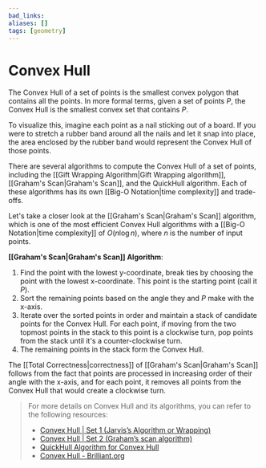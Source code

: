 ```yaml
---
bad_links: 
aliases: []
tags: [geometry]
---
```

# Convex Hull

The Convex Hull of a set of points is the smallest convex polygon that contains all the points. In more formal terms, given a set of points $P$, the Convex Hull is the smallest convex set that contains $P$.

To visualize this, imagine each point as a nail sticking out of a board. If you were to stretch a rubber band around all the nails and let it snap into place, the area enclosed by the rubber band would represent the Convex Hull of those points.

There are several algorithms to compute the Convex Hull of a set of points, including the [[Gift Wrapping Algorithm|Gift Wrapping algorithm]], [[Graham's Scan|Graham's Scan]], and the QuickHull algorithm. Each of these algorithms has its own [[Big-O Notation|time complexity]] and trade-offs.

Let's take a closer look at the [[Graham's Scan|Graham's Scan]] algorithm, which is one of the most efficient Convex Hull algorithms with a [[Big-O Notation|time complexity]] of $O(n \log n)$, where $n$ is the number of input points.

**[[Graham's Scan|Graham's Scan]] Algorithm**:

1. Find the point with the lowest y-coordinate, break ties by choosing the point with the lowest x-coordinate. This point is the starting point (call it $P$).
2. Sort the remaining points based on the angle they and $P$ make with the x-axis.
3. Iterate over the sorted points in order and maintain a stack of candidate points for the Convex Hull. For each point, if moving from the two topmost points in the stack to this point is a clockwise turn, pop points from the stack until it's a counter-clockwise turn.
4. The remaining points in the stack form the Convex Hull.

The [[Total Correctness|correctness]] of [[Graham's Scan|Graham's Scan]] follows from the fact that points are processed in increasing order of their angle with the x-axis, and for each point, it removes all points from the Convex Hull that would create a clockwise turn.

> For more details on Convex Hull and its algorithms, you can refer to the following resources:
> - [Convex Hull | Set 1 (Jarvis’s Algorithm or Wrapping)](https://www.google.com/search?q=Convex+Hull+%7C+Set+1+(Jarvis%E2%80%99s+Algorithm+or+Wrapping))
> - [Convex Hull | Set 2 (Graham’s scan algorithm)](https://www.google.com/search?q=Convex+Hull+%7C+Set+2+(Graham%E2%80%99s+scan+algorithm))
> - [QuickHull Algorithm for Convex Hull](https://www.google.com/search?q=QuickHull+Algorithm+for+Convex+Hull)
> - [Convex Hull - Brilliant.org](https://www.google.com/search?q=Convex+Hull+-+Brilliant.org)